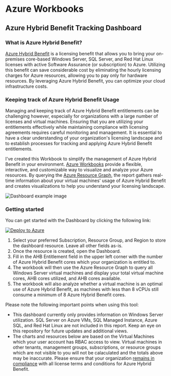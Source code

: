 # Azure Workbooks

## Azure Hybrid Benefit Tracking Dashboard

### What is Azure Hybrid Benefit?

[Azure Hybrid Benefit](https://azure.microsoft.com/en-gb/pricing/hybrid-benefit/) is a licensing benefit that allows you to bring your on-premises core-based Windows Server, SQL Server, and Red Hat Linux licenses with active Software Assurance (or subscription) to Azure. Utilizing this benefit can save considerable cost by eliminating the hourly licensing charges for Azure resources, allowing you to pay only for hardware resources. By leveraging Azure Hybrid Benefit, you can optimize your cloud infrastructure costs.

### Keeping track of Azure Hybrid Benefit Usage

Managing and keeping track of Azure Hybrid Benefit entitlements can be challenging however, especially for organizations with a large number of licenses and virtual machines. Ensuring that you are utilizing your entitlements effectively while maintaining compliance with licensing agreements requires careful monitoring and management. It is essential to have a clear understanding of your organization's licensing landscape and to establish processes for tracking and applying Azure Hybrid Benefit entitlements.

I've created this Workbook to simplify the management of Azure Hybrid Benefit in your environment. [Azure Workbooks](https://learn.microsoft.com/en-us/azure/azure-monitor/visualize/workbooks-overview) provide a flexible, interactive, and customizable way to visualize and analyze your Azure resources. By querying the [Azure Resource Graph](https://learn.microsoft.com/en-us/azure/governance/resource-graph/overview), the report gathers real-time information about your virtual machines' usage of Azure Hybrid Benefit and creates visualizations to help you understand your licensing landscape.

![Dashboard example image](https://github.com/rlowellfl/azure_workbooks/blob/c2912589d537caea89aa5dca293b799009a53c78/media/ahb_dashboard_example.png)

### Getting started

You can get started with the Dashboard by clicking the following link:

[![Deploy to Azure](https://aka.ms/deploytoazurebutton)](https://portal.azure.com/#create/Microsoft.Template/uri/https%3A%2F%2Fraw.githubusercontent.com%2Frlowellfl%2Fazure_workbooks%2Fmain%2Fhybrid_benefit_tracker_workbook.json)

1. Select your preferred Subscription, Resource Group, and Region to store the dashboard resource. Leave all other fields as-is.
2. Once the resource is created, open the Dashboard.
3. Fill in the AHB Entitlement field in the upper left corner with the number of Azure Hybrid Benefit cores which your organization is entitled to.
4. The workbook will then use the Azure Resource Graph to query all Windows Server virtual machines and display your total virtual machine cores, AHB cores utilized, and AHB cores available.
5. The workbook will also analyze whether a virtual machine is an optimal use of Azure Hybrid Benefit, as machines with less than 8 vCPUs still consume a minimum of 8 Azure Hybrid Benefit cores.

Please note the following important points when using this tool:

* This dashboard currently only provides information on Windows Server utilization. SQL Server on Azure VMs, SQL Managed Instance, Azure SQL, and Red Hat Linux are not included in this report. Keep an eye on this repository for future updates and additional views.
* The charts and resources below are based on the Virtual Machines which your user account has RBAC access to view. Virtual machines in other tenants, management groups, subscriptions, or resource groups which are not visible to you will not be calaculated and the totals above may be inaccurate. Please ensure that your organization [remains in compliance](https://learn.microsoft.com/en-us/windows-server/get-started/azure-hybrid-benefit?source=recommendations#how-to-maintain-compliance) with all license terms and conditions for Azure Hybrid Benefit.